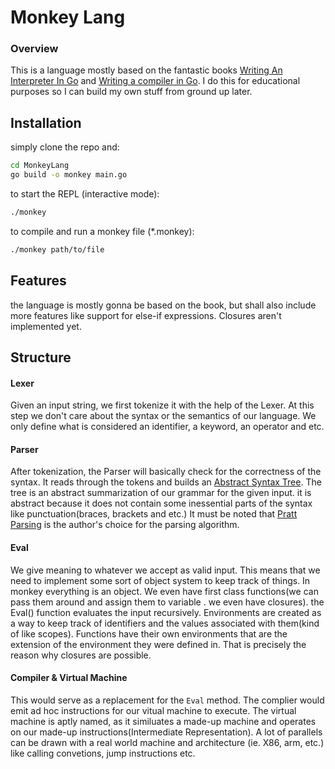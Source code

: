 # Monkey Lang

### Overview
This is a language mostly based on the fantastic books 
[Writing An Interpreter In Go](https://interpreterbook.com/) and 
[Writing a compiler in Go](https://compilerbook.com/). 
I do this for educational purposes so I can build my own stuff 
from ground up later. 

## Installation

simply clone the repo and: 
```sh
cd MonkeyLang
go build -o monkey main.go
```

to start the REPL (interactive mode):  
```sh
./monkey
```

to compile and run a monkey file (*.monkey):
```sh
./monkey path/to/file
```

## Features
the language is mostly gonna be based on the book, but shall 
also include more features like support for else-if expressions. 
Closures aren't implemented yet.

## Structure

#### Lexer
Given an input string, we first tokenize it with the help of 
the Lexer. At this step we don't care about the syntax or the semantics 
of our language. We only define what is considered an identifier, a keyword,
an operator and etc.


#### Parser
After tokenization, the Parser will basically check for the correctness of 
the syntax. It reads through the tokens and builds an [Abstract Syntax Tree](https://en.wikipedia.org/wiki/Abstract_syntax_tree). 
The tree is an abstract summarization of our grammar for the given input. it is 
abstract because it does not contain some inessential parts of the syntax like 
punctuation(braces, brackets and etc.) 
It must be noted that [Pratt Parsing](https://en.wikipedia.org/wiki/Operator-precedence_parser#Pratt_parsing) is the author's choice 
for the parsing algorithm.


#### Eval
We give meaning to whatever we accept as valid input. This means that we need 
to implement some sort of object system to keep track of things. In monkey everything is 
an object. We even have first class functions(we can pass them around and assign them to variable 
. we even have closures). the Eval() function evaluates the input recursively. Environments are created 
as a way to keep track of identifiers and the values associated with them(kind of like scopes). 
Functions have their own environments that are the extension of the environment they were defined 
in. That is precisely the reason why closures are possible.

#### Compiler & Virtual Machine
This would serve as a replacement for the `Eval` method. The complier would emit ad hoc
instructions for our vitual machine to execute. The virtual machine is aptly named, as it
similuates a made-up machine and operates on our made-up instructions(Intermediate Representation).
 A lot of  parallels can be drawn with a real world machine and architecture (ie. X86, arm, etc.) like calling convetions, jump instructions etc.
